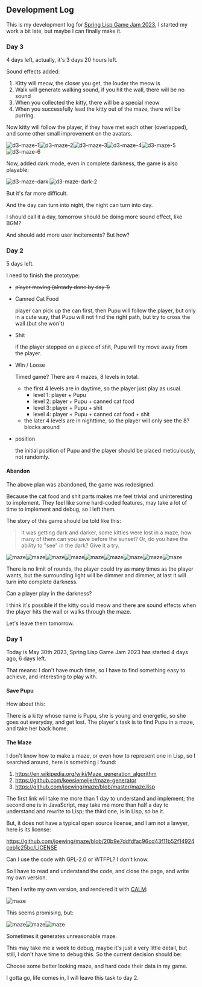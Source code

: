
## Development Log

This is my development log for [Spring Lisp Game Jam 2023](https://itch.io/jam/spring-lisp-game-jam-2023), I started my work a bit late, but maybe I can finally make it.

### Day 3

4 days left, actually, it's 3 days 20 hours left.

Sound effects added:

1. Kitty will meow, the closer you get, the louder the meow is
2. Walk will generate walking sound, if you hit the wall, there will be no sound
3. When you collected the kitty, there will be a special meow
4. When you successfully lead the kitty out of the maze, there will be purring.

Now kitty will follow the player, if they have met each other (overlapped), and some other small improvement on the avatars.

![d3-maze-1](README.assets/d3-maze-1.png)![d3-maze-2](README.assets/d3-maze-2.png)![d3-maze-3](README.assets/d3-maze-3.png)![d3-maze-4](README.assets/d3-maze-4.png)![d3-maze-5](README.assets/d3-maze-5.png)![d3-maze-6](README.assets/d3-maze-6.png)

Now, added dark mode, even in complete darkness, the game is also playable:

![d3-maze-dark](README.assets/d3-maze-dark-1.png) ![d3-maze-dark-2](README.assets/d4-maze-dark-2.png)

But it's far more difficult.

And the day can turn into night, the night can turn into day.

I should call it a day, tomorrow should be doing more sound effect, like BGM?

And should add more user incitements? But how?

### Day 2

5 days left.

I need to finish the prototype:

- ~~player moving (already done by day 1)~~

- Canned Cat Food

  player can pick up the can first, then Pupu will follow the player, but only in a cute way, that Pupu will not find the right path, but try to cross the wall (but she won't)

- Shit

  if the player stepped on a piece of shit, Pupu will try move away from the player.

- Win / Loose

  Timed game? There are 4 mazes, 8 levels in total. 

  - the first 4 levels are in daytime, so the player just play as usual.
    - level 1: player + Pupu
    - level 2: player + Pupu + canned cat food
    - level 3: player + Pupu + shit
    - level 4: player + Pupu + canned cat food + shit
  - the later 4 levels are in nighttime, so the player will only see the 8? blocks around

- position

  the initial position of Pupu and the player should be placed meticulously, not randomly.

#### Abandon

The above plan was abandoned, the game was redesigned.

Because the cat food and shit parts makes me feel trivial and uninteresting to implement. They feel like some hard-coded features, may take a lot of time to implement and debug, so I left them.

The story of this game should be told like this:

> It was getting dark and darker, some kitties were lost in a maze, how many of them can you save before the sunset? Or, do you have the ability to "see" in the dark? Give it a try.

![maze](README.assets/d2-maze-1.png)![maze](README.assets/d2-maze-2.png)![maze](README.assets/d2-maze-3.png)![maze](README.assets/d2-maze-4.png)![maze](README.assets/d2-maze-5.png)![maze](README.assets/d2-maze-6.png)![maze](README.assets/d2-maze-7.png)![maze](README.assets/d2-maze-8.png)![maze](README.assets/d2-maze-9.png)

There is no limit of rounds, the player could try as many times as the player wants, but the surrounding light will be dimmer and dimmer, at last it will turn into complete darkness.

Can a player play in the darkness?

I think it's possible if the kitty could meow and there are sound effects when the player hits the wall or walks through the maze.

Let's leave them tomorrow.

### Day 1

Today is May 30th 2023, Spring Lisp Game Jam 2023 has started 4 days ago, 6 days left.

That means: I don't have much time, so I have to find something easy to achieve, and interesting to play with.

#### Save Pupu

How about this: 

There is a kitty whose name is Pupu, she is young and energetic, so she goes out everyday, and get lost. The player's task is to find Pupu in a maze, and take her back home.

#### The Maze

I don't know how to make a maze, or even how to represent one in Lisp, so I searched around, here is something I found:

1. https://en.wikipedia.org/wiki/Maze_generation_algorithm
2. https://github.com/keesiemeijer/maze-generator
3. https://github.com/joewing/maze/blob/master/maze.lisp

The first link will take me more than 1 day to understand and implement; the second one is in JavaScript, may take me more than half a day to understand and rewrite to Lisp; the third one, is in Lisp, so be it.

But, it does not have a typical open source license, and I am not a lawyer, here is its license:

https://github.com/joewing/maze/blob/20b9e7ddfdfac96cd43f11b52f14924ceb1c25bc/LICENSE

Can I use the code with GPL-2.0 or WTFPL? I don't know.

So I have to read and understand the code, and close the page, and write my own version.

Then I write my own version, and rendered it with [CALM](https://github.com/VitoVan/calm/):

![maze](README.assets/d1-maze-1.png)

This seems promising, but:

![maze](README.assets/d1-maze-2.png)![maze](README.assets/d1-maze-3.png)![maze](README.assets/d1-maze-4.png)

Sometimes it generates unreasonable maze. 

This may take me a week to debug, maybe it's just a very little detail, but still, I don't have time to debug this. So the current decision should be:

Choose some better looking maze, and hard code their data in my game.

I gotta go, life comes in, I will leave this task to day 2.
